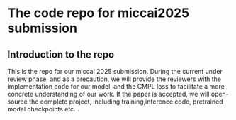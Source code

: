 # The code repo for miccai2025 submission
## Introduction to the repo
This is the repo for our miccai 2025 submission. During the current under review phase, and as a precaution, we will provide the reviewers with the implementation code for our model, and the CMPL loss to facilitate a more concrete understanding of our work. If the paper is accepted, we will open-source the complete project, including training,inference code, pretrained model checkpoints etc. .
